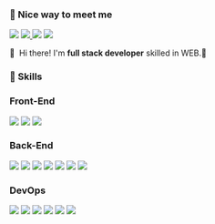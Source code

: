### 🤞 Nice way to meet me
<p>
  <a href="mailto:kguho9202@gmail.com" target="_blank"><img src="https://img.shields.io/badge/kguho9202@gmail.com-EA4335?style=for-the-badge&logo=Gmail&logoColor=white"/></a>
  <a href=https://9walnut.tistory.com/> <img src="https://img.shields.io/badge/Tistory-000000?style=for-the-badge&logo=Tistory&logoColor=white&link=https://9walnut.tistory.com/"> </a>
  <a href="https://www.linkedin.com/in/9walnut/" target="_blank"><img src="https://img.shields.io/badge/GuhoKWON-0A66C2?style=for-the-badge&logo=Linkedin&logoColor=white"/></a>
  <a href=https://lavish-backpack-a1e.notion.site/9walnut-Portfolio-bb9c1eff87ee40db94527fe5868d8f9b?pvs=4> <img src="https://img.shields.io/badge/Notion-000000?style=for-the-badge&logo=Notion&logoColor=white&link=https://lavish-backpack-a1e.notion.site/9walnut-Portfolio-bb9c1eff87ee40db94527fe5868d8f9b?pvs=4"> </a>
</p>

<p>
  👋&nbsp; Hi there! I'm <b>full stack developer</b> skilled in WEB.🚀<br/>
</p>
    
### 💪 Skills
### Front-End
<div align=left>
        <img src="https://img.shields.io/badge/javascript-F7DF1E?style=for-the-badge&logo=javascript&logoColor=black">
        <img src="https://img.shields.io/badge/bootstrap-7952B3?style=for-the-badge&logo=bootstrap&logoColor=white">
        <img src="https://img.shields.io/badge/react-61DAFB?style=for-the-badge&logo=react&logoColor=black">
</div>

### Back-End
<div align=left>
        <img src="https://img.shields.io/badge/java-007396?style=for-the-badge&logo=java&logoColor=white">
        <img src="https://img.shields.io/badge/python-3776AB?style=for-the-badge&logo=python&logoColor=white">
        <img src="https://img.shields.io/badge/node.js-339933?style=for-the-badge&logo=Node.js&logoColor=white">
        <img src="https://img.shields.io/badge/express-000000?style=for-the-badge&logo=express&logoColor=white">
        <img src="https://img.shields.io/badge/spring-6DB33F?style=for-the-badge&logo=spring&logoColor=white">
        <img src="https://img.shields.io/badge/mysql-4479A1?style=for-the-badge&logo=mysql&logoColor=white">
        <img src="https://img.shields.io/badge/mongoDB-47A248?style=for-the-badge&logo=MongoDB&logoColor=white">
</div>

### DevOps

<div align=left>
        <img src="https://img.shields.io/badge/amazonaws-232F3E?style=for-the-badge&logo=amazonaws&logoColor=white">
        <img src="https://img.shields.io/badge/Kubernetes-326CE5?style=for-the-badge&logo=Kubernetes&logoColor=white">
        <img src="https://img.shields.io/badge/docker-2496ED?style=for-the-badge&logo=docker&logoColor=white">
        <img src="https://img.shields.io/badge/Jenkins-D24939?style=for-the-badge&logo=Jenkins&logoColor=white">
        <img src="https://img.shields.io/badge/github-181717?style=for-the-badge&logo=github&logoColor=white">
        <img src="https://img.shields.io/badge/git-F05032?style=for-the-badge&logo=git&logoColor=white">
</div>
